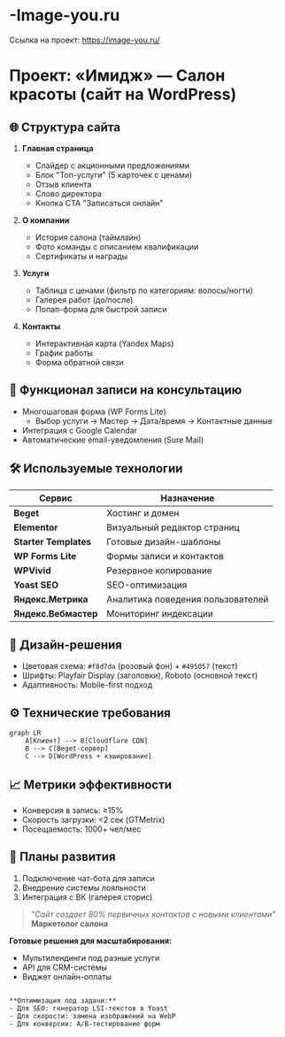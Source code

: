 # -Image-you.ru
Ссылка на проект: https://image-you.ru/
# Проект: «Имидж» — Салон красоты (сайт на WordPress)
## 🌐 **Структура сайта**
1. **Главная страница**  
   - Слайдер с акционными предложениями  
   - Блок "Топ-услуги" (5 карточек с ценами)
   - Отзыв клиента
   - Слово директора
   - Кнопка CTA "Записаться онлайн" 

2. **О компании**  
   - История салона (таймлайн)  
   - Фото команды с описанием квалификации  
   - Сертификаты и награды  

3. **Услуги**  
   - Таблица с ценами (фильтр по категориям: волосы/ногти)  
   - Галерея работ (до/после)  
   - Попап-форма для быстрой записи  

4. **Контакты**  
   - Интерактивная карта (Yandex Maps)  
   - График работы  
   - Форма обратной связи  

## 📝 **Функционал записи на консультацию**
- Многошаговая форма (WP Forms Lite)  
  - Выбор услуги → Мастер → Дата/время → Контактные данные  
- Интеграция с Google Calendar  
- Автоматические email-уведомления (Sure Mail)  

## 🛠 **Используемые технологии**
| Сервис               | Назначение                          |
|----------------------|-------------------------------------|
| **Beget**            | Хостинг и домен                     |
| **Elementor**        | Визуальный редактор страниц         |
| **Starter Templates**| Готовые дизайн-шаблоны              |
| **WP Forms Lite**    | Формы записи и контактов            |
| **WPVivid**          | Резервное копирование               |
| **Yoast SEO**        | SEO-оптимизация                     |
| **Яндекс.Метрика**   | Аналитика поведения пользователей   |
| **Яндекс.Вебмастер** | Мониторинг индексации               |

## 🎨 **Дизайн-решения**
- Цветовая схема: `#f8d7da` (розовый фон) + `#495057` (текст)  
- Шрифты: Playfair Display (заголовки), Roboto (основной текст)  
- Адаптивность: Mobile-first подход  

## ⚙️ **Технические требования**
```mermaid
graph LR
    A[Клиент] --> B[Cloudflare CDN]
    B --> C[Beget-сервер]
    C --> D[WordPress + кэширование]
```

## 📈 **Метрики эффективности**
- Конверсия в запись: ≥15%  
- Скорость загрузки: <2 сек (GTMetrix)  
- Посещаемость: 1000+ чел/мес  

## 🔄 **Планы развития**
1. Подключение чат-бота для записи  
2. Внедрение системы лояльности  
3. Интеграция с ВК (галерея сторис)  

> *"Сайт создает 80% первичных контактов с новыми клиентами"*  
> **Маркетолог салона**  

**Готовые решения для масштабирования:**  
- Мультилендинги под разные услуги  
- API для CRM-системы  
- Виджет онлайн-оплаты  
``` 

**Оптимизация под задачи:**  
- Для SEO: генератор LSI-текстов в Yoast  
- Для скорости: замена изображений на WebP  
- Для конверсии: A/B-тестирование форм  

